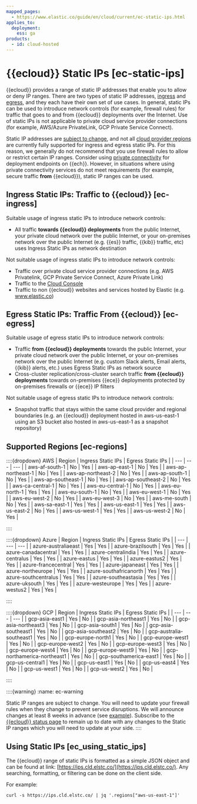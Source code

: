 ```yaml
---
mapped_pages:
  - https://www.elastic.co/guide/en/cloud/current/ec-static-ips.html
applies_to:
  deployment:
    ess: ga
products:
  - id: cloud-hosted
---
```


# {{ecloud}} Static IPs [ec-static-ips]

{{ecloud}} provides a range of static IP addresses that enable you to allow or deny IP ranges. There are two types of static IP addresses, [ingress](#ec-ingress) and [egress](#ec-egress), and they each have their own set of use cases. In general, static IPs can be used to introduce network controls (for example, firewall rules) for traffic that goes to and from {{ecloud}} deployments over the Internet. Use of static IPs is not applicable to private cloud service provider connections (for example, AWS/Azure PrivateLink, GCP Private Service Connect). 

Static IP addresses are [subject to change](#ec-warning), and not all [cloud provider regions](#ec-regions) are currently fully supported for ingress and egress static IPs. For this reason, we generally do not recommend that you use firewall rules to allow or restrict certain IP ranges. Consider using [private connectivity](/deploy-manage/security/private-connectivity.md) for deployment endpoints on {{ech}}. However, in situations where using private connectivity services do not meet requirements (for example, secure traffic **from** {{ecloud}}), static IP ranges can be used.


## Ingress Static IPs: Traffic to {{ecloud}} [ec-ingress] 

Suitable usage of ingress static IPs to introduce network controls:

* All traffic **towards {{ecloud}} deployments** from the public Internet, your private cloud network over the public Internet, or your on-premises network over the public Internet (e.g. {{es}} traffic, {{kib}} traffic, etc) uses Ingress Static IPs as network destination

Not suitable usage of ingress static IPs to introduce network controls:

* Traffic over private cloud service provider connections (e.g. AWS Privatelink, GCP Private Service Connect, Azure Private Link)
* Traffic to the [Cloud Console](http://cloud.elastic.co)
* Traffic to non {{ecloud}} websites and services hosted by Elastic (e.g. www.elastic.co)


## Egress Static IPs: Traffic From {{ecloud}} [ec-egress] 

Suitable usage of egress static IPs to introduce network controls:

* Traffic **from {{ecloud}} deployments** towards the public Internet, your private cloud network over the public Internet, or your on-premises network over the public Internet (e.g. custom Slack alerts, Email alerts, {{kib}} alerts, etc.) uses Egress Static IPs as network source
* Cross-cluster replication/cross-cluster search traffic **from {{ecloud}} deployments** towards on-premises {{ece}} deployments protected by on-premises firewalls or {{ece}} IP filters

Not suitable usage of egress static IPs to introduce network controls:

* Snapshot traffic that stays within the same cloud provider and regional boundaries (e.g. an {{ecloud}} deployment hosted in aws-us-east-1 using an S3 bucket also hosted in aws-us-east-1 as a snapshot repository)


## Supported Regions [ec-regions] 

::::{dropdown} AWS
| Region | Ingress Static IPs | Egress Static IPs |
| --- | --- | --- |
| aws-af-south-1 | No | Yes |
| aws-ap-east-1 | No | Yes |
| aws-ap-northeast-1 | No | Yes |
| aws-ap-northeast-2 | No | Yes |
| aws-ap-south-1 | No | Yes |
| aws-ap-southeast-1 | No | Yes |
| aws-ap-southeast-2 | No | Yes |
| aws-ca-central-1 | No | Yes |
| aws-eu-central-1 | No | Yes |
| aws-eu-north-1 | Yes | Yes |
| aws-eu-south-1 | No | Yes |
| aws-eu-west-1 | No | Yes |
| aws-eu-west-2 | No | Yes |
| aws-eu-west-3 | No | Yes |
| aws-me-south | No | Yes |
| aws-sa-east-1 | Yes | Yes |
| aws-us-east-1 | Yes | Yes |
| aws-us-east-2 | No | Yes |
| aws-us-west-1 | Yes | Yes |
| aws-us-west-2 | No | Yes |

::::


::::{dropdown} Azure
| Region | Ingress Static IPs | Egress Static IPs |
| --- | --- | --- |
| azure-australiaeast | Yes | Yes |
| azure-brazilsouth | Yes | Yes |
| azure-canadacentral | Yes | Yes |
| azure-centralindia | Yes | Yes |
| azure-centralus | Yes | Yes |
| azure-eastus | Yes | Yes |
| azure-eastus2 | Yes | Yes |
| azure-francecentral | Yes | Yes |
| azure-japaneast | Yes | Yes |
| azure-northeurope | Yes | Yes |
| azure-southafricanorth | Yes | Yes |
| azure-southcentralus | Yes | Yes |
| azure-southeastasia | Yes | Yes |
| azure-uksouth | Yes | Yes |
| azure-westeurope | Yes | Yes |
| azure-westus2 | Yes | Yes |

::::


::::{dropdown} GCP
| Region | Ingress Static IPs | Egress Static IPs |
| --- | --- | --- |
| gcp-asia-east1 | Yes | No |
| gcp-asia-northeast1 | Yes | No |
| gcp-asia-northeast3 | Yes | No |
| gcp-asia-south1 | Yes | No |
| gcp-asia-southeast1 | Yes | No |
| gcp-asia-southeast2 | Yes | No |
| gcp-australia-southeast1 | Yes | No |
| gcp-europe-north1 | Yes | No |
| gcp-europe-west1 | Yes | No |
| gcp-europe-west2 | Yes | No |
| gcp-europe-west3 | Yes | No |
| gcp-europe-west4 | Yes | No |
| gcp-europe-west9 | Yes | No |
| gcp-northamerica-northeast1 | Yes | No |
| gcp-southamerica-east1 | Yes | No |
| gcp-us-central1 | Yes | No |
| gcp-us-east1 | Yes | No |
| gcp-us-east4 | Yes | No |
| gcp-us-west1 | Yes | No |
| gcp-us-west2 | Yes | No |

::::


::::{warning} 
:name: ec-warning

Static IP ranges are subject to change. You will need to update your firewall rules when they change to prevent service disruptions. We will announce changes at least 8 weeks in advance (see [example](https://status.elastic.co/incidents/1xs411x77wgh)). Subscribe to the [{{ecloud}} status page](https://status.elastic.co/) to remain up to date with any changes to the Static IP ranges which you will need to update at your side.
::::



## Using Static IPs [ec_using_static_ips] 

The {{ecloud}} range of static IPs is formatted as a simple JSON object and can be found at link: [https://ips.cld.elstc.co/](https://ips.cld.elstc.co/). Any searching, formatting, or filtering can be done on the client side.

For example:

`curl -s https://ips.cld.elstc.co/ | jq '.regions["aws-us-east-1"]'`

